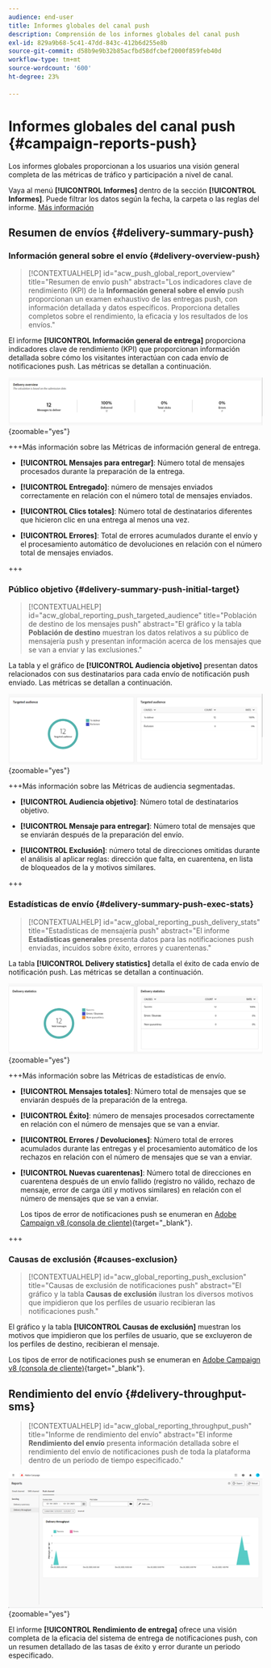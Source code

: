 ```yaml
---
audience: end-user
title: Informes globales del canal push
description: Comprensión de los informes globales del canal push
exl-id: 829a9b68-5c41-47dd-843c-412b6d255e8b
source-git-commit: d58b9e9b32b85acfbd58dfcbef2000f859feb40d
workflow-type: tm+mt
source-wordcount: '600'
ht-degree: 23%

---
```


# Informes globales del canal push {#campaign-reports-push}

Los informes globales proporcionan a los usuarios una visión general completa de las métricas de tráfico y participación a nivel de canal.

Vaya al menú **[!UICONTROL Informes]** dentro de la sección **[!UICONTROL Informes]**. Puede filtrar los datos según la fecha, la carpeta o las reglas del informe. [Más información](global-reports.md)

## Resumen de envíos {#delivery-summary-push}

### Información general sobre el envío {#delivery-overview-push}

>[!CONTEXTUALHELP]
>id="acw_push_global_report_overview"
>title="Resumen de envío push"
>abstract="Los indicadores clave de rendimiento (KPI) de la **Información general sobre el envío** push proporcionan un examen exhaustivo de las entregas push, con información detallada y datos específicos. Proporciona detalles completos sobre el rendimiento, la eficacia y los resultados de los envíos."

El informe **[!UICONTROL Información general de entrega]** proporciona indicadores clave de rendimiento (KPI) que proporcionan información detallada sobre cómo los visitantes interactúan con cada envío de notificaciones push. Las métricas se detallan a continuación.

![Métricas de resumen de envíos que muestran KPI relacionados con el rendimiento de las notificaciones push.](assets/global_report_push_delivery_overview.png){zoomable="yes"}

+++Más información sobre las Métricas de información general de entrega.

* **[!UICONTROL Mensajes para entregar]**: Número total de mensajes procesados durante la preparación de la entrega.

* **[!UICONTROL Entregado]**: número de mensajes enviados correctamente en relación con el número total de mensajes enviados.

* **[!UICONTROL Clics totales]**: Número total de destinatarios diferentes que hicieron clic en una entrega al menos una vez.

* **[!UICONTROL Errores]**: Total de errores acumulados durante el envío y el procesamiento automático de devoluciones en relación con el número total de mensajes enviados.

+++

### Público objetivo {#delivery-summary-push-initial-target}

>[!CONTEXTUALHELP]
>id="acw_global_reporting_push_targeted_audience"
>title="Población de destino de los mensajes push"
>abstract="El gráfico y la tabla **Población de destino** muestran los datos relativos a su público de mensajería push y presentan información acerca de los mensajes que se van a enviar y las exclusiones."

La tabla y el gráfico de **[!UICONTROL Audiencia objetivo]** presentan datos relacionados con sus destinatarios para cada envío de notificación push enviado. Las métricas se detallan a continuación.

![Métricas de audiencia segmentadas que muestran datos relacionados con los destinatarios y exclusiones para las notificaciones push.](assets/global_report_push_targeted_audience.png){zoomable="yes"}

+++Más información sobre las Métricas de audiencia segmentadas.

* **[!UICONTROL Audiencia objetivo]**: Número total de destinatarios objetivo.

* **[!UICONTROL Mensaje para entregar]**: Número total de mensajes que se enviarán después de la preparación del envío.

* **[!UICONTROL Exclusión]**: número total de direcciones omitidas durante el análisis al aplicar reglas: dirección que falta, en cuarentena, en lista de bloqueados de la y motivos similares.

+++

### Estadísticas de envío {#delivery-summary-push-exec-stats}

>[!CONTEXTUALHELP]
>id="acw_global_reporting_push_delivery_stats"
>title="Estadísticas de mensajería push"
>abstract="El informe **Estadísticas generales** presenta datos para las notificaciones push enviadas, incuidos sobre éxito, errores y cuarentenas."

La tabla **[!UICONTROL Delivery statistics]** detalla el éxito de cada envío de notificación push. Las métricas se detallan a continuación.

![Métricas de estadísticas de envío que muestran tasas de éxito, errores y cuarentenas para notificaciones push.](assets/global_report_push_delivery_statistics.png){zoomable="yes"}

+++Más información sobre las Métricas de estadísticas de envío.

* **[!UICONTROL Mensajes totales]**: Número total de mensajes que se enviarán después de la preparación de la entrega.

* **[!UICONTROL Éxito]**: número de mensajes procesados correctamente en relación con el número de mensajes que se van a enviar.

* **[!UICONTROL Errores / Devoluciones]**: Número total de errores acumulados durante las entregas y el procesamiento automático de los rechazos en relación con el número de mensajes que se van a enviar.

* **[!UICONTROL Nuevas cuarentenas]**: Número total de direcciones en cuarentena después de un envío fallido (registro no válido, rechazo de mensaje, error de carga útil y motivos similares) en relación con el número de mensajes que se van a enviar.

  Los tipos de error de notificaciones push se enumeran en [Adobe Campaign v8 (consola de cliente)](https://experienceleague.adobe.com/docs/campaign/campaign-v8/send/failures/delivery-failures.html#push-error-types){target="_blank"}.

+++

### Causas de exclusión {#causes-exclusion}

>[!CONTEXTUALHELP]
>id="acw_global_reporting_push_exclusion"
>title="Causas de exclusión de notificaciones push"
>abstract="El gráfico y la tabla **Causas de exclusión** ilustran los diversos motivos que impidieron que los perfiles de usuario recibieran las notificaciones push."

El gráfico y la tabla **[!UICONTROL Causas de exclusión]** muestran los motivos que impidieron que los perfiles de usuario, que se excluyeron de los perfiles de destino, recibieran el mensaje.

Los tipos de error de notificaciones push se enumeran en [Adobe Campaign v8 (consola de cliente)](https://experienceleague.adobe.com/docs/campaign/campaign-v8/send/failures/delivery-failures.html#push-error-types){target="_blank"}.

## Rendimiento del envío {#delivery-throughput-sms}

>[!CONTEXTUALHELP]
>id="acw_global_reporting_throughput_push"
>title="Informe de rendimiento del envío"
>abstract="El informe **Rendimiento del envío** presenta información detallada sobre el rendimiento del envío de notificaciones push de toda la plataforma dentro de un período de tiempo especificado."

![Métricas de rendimiento del envío que muestran tasas de éxito y error para las notificaciones push durante un período especificado.](assets/global_report_push_delivery_throughput.png){zoomable="yes"}

El informe **[!UICONTROL Rendimiento de entrega]** ofrece una visión completa de la eficacia del sistema de entrega de notificaciones push, con un resumen detallado de las tasas de éxito y error durante un periodo especificado.